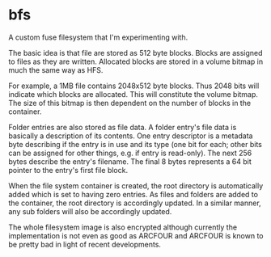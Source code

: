 bfs
===

A custom fuse filesystem that I'm experimenting with.

The basic idea is that file are stored as 512 byte blocks. Blocks are assigned
to files as they are written. Allocated blocks are stored in a volume bitmap
in much the same way as HFS.

For example, a 1MB file contains 2048x512 byte blocks. Thus 2048 bits will indicate
which blocks are allocated. This will constitute the volume bitmap. 
The size of this bitmap is then dependent on the number of blocks in the container. 

Folder entries are also stored as file data. A folder entry's file data is basically
a description of its contents. One entry descriptor is a metadata byte describing 
if the entry is in use and its type (one bit for each; other bits can be assigned
for other things, e.g. if entry is read-only). The next 256 bytes describe the entry's
filename. The final 8 bytes represents a 64 bit pointer to the entry's first file block.

When the file system container is created, the root directory is automatically
added which is set to having zero entries. As files and folders are added to
the container, the root directory is accordingly updated. In a similar
manner, any sub folders will also be accordingly updated.

The whole filesystem image is also encrypted although currently the
implementation is not even as good as ARCFOUR and ARCFOUR is known
to be pretty bad in light of recent developments.
